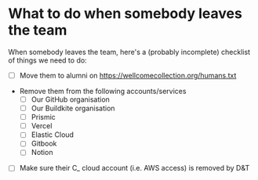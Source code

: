 # What to do when somebody leaves the team

When somebody leaves the team, here's a (probably incomplete) checklist of things we need to do:

- [ ] Move them to alumni on <https://wellcomecollection.org/humans.txt>
- Remove them from the following accounts/services
  - [ ] Our GitHub organisation
  - [ ] Our Buildkite organisation
  - [ ] Prismic
  - [ ] Vercel
  - [ ] Elastic Cloud
  - [ ] Gitbook
  - [ ] Notion
- [ ] Make sure their C_ cloud account (i.e. AWS access) is removed by D&T
